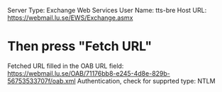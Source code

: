 Server Type: Exchange Web Services
User Name: tts-bre
Host URL: https://webmail.lu.se/EWS/Exchange.asmx
# Then press "Fetch URL"
Fetched URL filled in the OAB URL field:
https://webmail.lu.se/OAB/71176bb8-e245-4d8e-829b-56753533707f/oab.xml
Authentication, check for supprted type: NTLM
